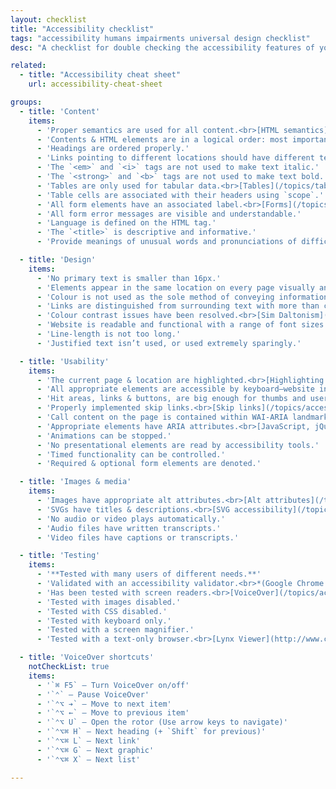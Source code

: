 ```yaml
---
layout: checklist
title: "Accessibility checklist"
tags: "accessibility humans impairments universal design checklist"
desc: "A checklist for double checking the accessibility features of your website."

related:
  - title: "Accessibility cheat sheet"
    url: accessibility-cheat-sheet

groups:
  - title: 'Content'
    items:
      - 'Proper semantics are used for all content.<br>[HTML semantics](/topics/html-semantics/)'
      - 'Contents & HTML elements are in a logical order: most important at the top.'
      - 'Headings are ordered properly.'
      - 'Links pointing to different locations should have different text.'
      - 'The `<em>` and `<i>` tags are not used to make text italic.'
      - 'The `<strong>` and `<b>` tags are not used to make text bold.'
      - 'Tables are only used for tabular data.<br>[Tables](/topics/tables/)'
      - 'Table cells are associated with their headers using `scope`.'
      - 'All form elements have an associated label.<br>[Forms](/topics/forms/)'
      - 'All form error messages are visible and understandable.'
      - 'Language is defined on the HTML tag.'
      - 'The `<title>` is descriptive and informative.'
      - 'Provide meanings of unusual words and pronunciations of difficult words.'

  - title: 'Design'
    items:
      - 'No primary text is smaller than 16px.'
      - 'Elements appear in the same location on every page visually and code-wise.'
      - 'Colour is not used as the sole method of conveying information.'
      - 'Links are distinguished from surrounding text with more than colour.'
      - 'Colour contrast issues have been resolved.<br>[Sim Daltonism](https://michelf.ca/projects/sim-daltonism/)'
      - 'Website is readable and functional with a range of font sizes: 2 bigger, 2 smaller.'
      - 'Line-length is not too long.'
      - 'Justified text isn’t used, or used extremely sparingly.'

  - title: 'Usability'
    items:
      - 'The current page & location are highlighted.<br>[Highlighting the current page](/topics/navigation/#highlighting-the-current-page)'
      - 'All appropriate elements are accessible by keyboard—website includes focus styles.<br>[Focus styles](/topics/accessibility#focus-styles)'
      - 'Hit areas, links & buttons, are big enough for thumbs and users with difficulty using the mouse.'
      - 'Properly implemented skip links.<br>[Skip links](/topics/accessibility#skip-links)'
      - 'Call content on the page is contained within WAI-ARIA landmark roles.<br>[Landmark roles](/topics/accessibility#wai-aria-roles)'
      - 'Appropriate elements have ARIA attributes.<br>[JavaScript, jQuery & accessibility](/topics/javascript-jquery-accessibility/)'
      - 'Animations can be stopped.'
      - 'No presentational elements are read by accessibility tools.'
      - 'Timed functionality can be controlled.'
      - 'Required & optional form elements are denoted.'

  - title: 'Images & media'
    items:
      - 'Images have appropriate alt attributes.<br>[Alt attributes](/topics/using-images/#alt-attributes)'
      - 'SVGs have titles & descriptions.<br>[SVG accessibility](/topics/advanced-svg/#embedded-svg-accessibility)'
      - 'No audio or video plays automatically.'
      - 'Audio files have written transcripts.'
      - 'Video files have captions or transcripts.'

  - title: 'Testing'
    items:
      - '**Tested with many users of different needs.**'
      - 'Validated with an accessibility validator.<br>*(Google Chrome Accessibility Developer Tools)*'
      - 'Has been tested with screen readers.<br>[VoiceOver](/topics/accessibility#voice-over)'
      - 'Tested with images disabled.'
      - 'Tested with CSS disabled.'
      - 'Tested with keyboard only.'
      - 'Tested with a screen magnifier.'
      - 'Tested with a text-only browser.<br>[Lynx Viewer](http://www.clickability.co.uk/lynx-viewer.php) Use W3M to testing.'

  - title: 'VoiceOver shortcuts'
    notCheckList: true
    items:
      - '`⌘ F5` — Turn VoiceOver on/off'
      - '`⌃` — Pause VoiceOver'
      - '`⌃⌥ ➔` — Move to next item'
      - '`⌃⌥ ←` — Move to previous item'
      - '`⌃⌥ U` — Open the rotor (Use arrow keys to navigate)'
      - '`⌃⌥⌘ H` — Next heading (+ `Shift` for previous)'
      - '`⌃⌥⌘ L` — Next link'
      - '`⌃⌥⌘ G` — Next graphic'
      - '`⌃⌥⌘ X` — Next list'

---
```

